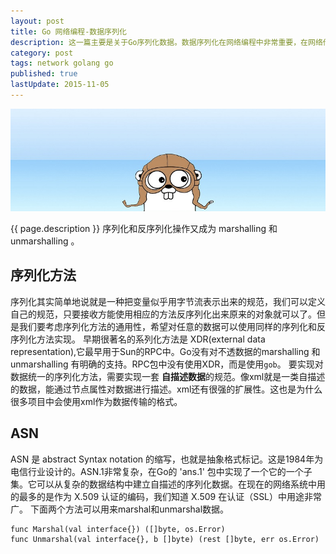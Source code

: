 ```yaml
---
layout: post
title: Go 网络编程-数据序列化
description: 这一篇主要是关于Go序列化数据。数据序列化在网络编程中非常重要，在网络传输数据时，如果数据是对象，数组等等，需要先把对象序列化为才能传递，同时接收方需要进行反序列化才能使用这些数据。一个比较常见的是json数据。
category: post
tags: network golang go
published: true
lastUpdate: 2015-11-05
---
```

![](/images/golang/gopher-banner-small.jpg)

{{ page.description }} 序列化和反序列化操作又成为 marshalling 和 unmarshalling 。

## 序列化方法 ##
序列化其实简单地说就是一种把变量似乎用字节流表示出来的规范，我们可以定义自己的规范，只要接收方能使用相应的方法反序列化出来原来的对象就可以了。但是我们要考虑序列化方法的通用性，希望对任意的数据可以使用同样的序列化和反序列化方法实现。
早期很著名的系列化方法是 XDR(external data representation),它最早用于Sun的RPC中。Go没有对不透数据的marshalling 和 unmarshalling 有明确的支持。RPC包中没有使用XDR，而是使用`gob`。
要实现对数据统一的序列化方法，需要实现一套 **自描述数据**的规范。像xml就是一类自描述的数据，能通过节点属性对数据进行描述。xml还有很强的扩展性。这也是为什么很多项目中会使用xml作为数据传输的格式。


## ASN ##
ASN 是 abstract Syntax notation 的缩写，也就是抽象格式标记。这是1984年为电信行业设计的。ASN.1非常复杂，在Go的 'ans.1' 包中实现了一个它的一个子集。它可以从复杂的数据结构中建立自描述的序列化数据。在现在的网络系统中用的最多的是作为 X.509 认证的编码，我们知道 X.509 在认证（SSL）中用途非常广。
下面两个方法可以用来marshal和unmarshal数据。

```
func Marshal(val interface{}) ([]byte, os.Error)
func Unmarshal(val interface{}, b []byte) (rest []byte, err os.Error)
```
 